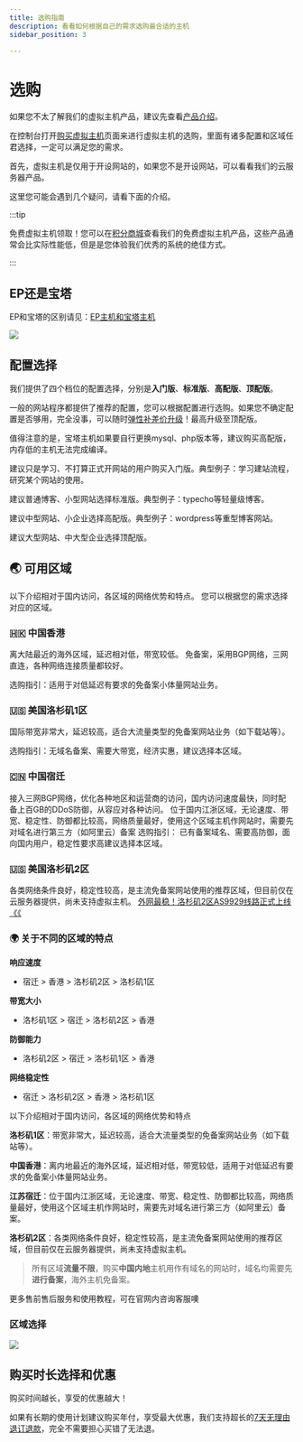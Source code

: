 ```yaml
---
title: 选购指南
description: 看看如何根据自己的需求选购最合适的主机
sidebar_position: 3

---
```



# 选购

如果您不太了解我们的虚拟主机产品，建议先查看[产品介绍](./)。

在控制台打开[购买虚拟主机]页面来进行虚拟主机的选购，里面有诸多配置和区域任君选择，一定可以满足您的需求。

首先，虚拟主机是仅用于开设网站的，如果您不是开设网站，可以看看我们的云服务器产品。

这里您可能会遇到几个疑问，请看下面的介绍。

:::tip

免费虚拟主机领取！您可以在[积分商城]查看我们的免费虚拟主机产品，这些产品通常会比实际性能低，但是是您体验我们优秀的系统的绝佳方式。

:::


## EP还是宝塔

EP和宝塔的区别请见：[EP主机和宝塔主机](./#ep主机与宝塔主机)

![](https://cn-sy1.rains3.com/rainyun-assets/pic/2023/12/20231211102845_ceeacc95862c287c7d93c43963f63e0e.png)


## 配置选择

我们提供了四个档位的配置选择，分别是**入门版**、**标准版**、**高配版**、**顶配版**。

一般的网站程序都提供了推荐的配置，您可以根据配置进行选购。如果您不确定配置是否够用，完全没事，可以随时[弹性补差价升级]！最高升级至顶配版。



值得注意的是，宝塔主机如果要自行更换mysql、php版本等，建议购买高配版，内存低的主机无法完成编译。

建议只是学习、不打算正式开网站的用户购买入门版。典型例子：学习建站流程，研究某个网站的使用。

建议普通博客、小型网站选择标准版。典型例子：typecho等轻量级博客。

建议中型网站、小企业选择高配版。典型例子：wordpress等重型博客网站。

建议大型网站、中大型企业选择顶配版。

## 🌏 可用区域

以下介绍相对于国内访问，各区域的网络优势和特点。
您可以根据您的需求选择对应的区域。

### 🇭🇰 中国香港

离大陆最近的海外区域，延迟相对低，带宽较低。
免备案，采用BGP网络，三网直连，各种网络连接质量都较好。

选购指引：适用于对低延迟有要求的免备案小体量网站业务。

### 🇺🇸 美国洛杉矶1区

国际带宽非常大，延迟较高，适合大流量类型的免备案网站业务（如下载站等）。

选购指引：无域名备案、需要大带宽，经济实惠，建议选择本区域。

### 🇨🇳 中国宿迁

接入三网BGP网络，优化各种地区和运营商的访问，国内访问速度最快，同时配备上百GB的DDoS防御，从容应对各种访问。
位于国内江浙区域，无论速度、带宽、稳定性、防御都比较高，网络质量最好，使用这个区域主机作网站时，需要先对域名进行第三方（如阿里云）备案
选购指引：
已有备案域名、需要高防御，面向国内用户，稳定性要求高建议选择本区域。

### 🇺🇸  美国洛杉矶2区

各类网络条件良好，稳定性较高，是主流免备案网站使用的推荐区域，但目前仅在云服务器提供，尚未支持虚拟主机。
[外网最稳！洛杉矶2区AS9929线路正式上线《《](https://www.rainyun.cc/rcs)


### 🌍 关于不同的区域的特点

**响应速度**

* 宿迁 > 香港 > 洛杉矶2区 > 洛杉矶1区

**带宽大小**

* 洛杉矶1区 > 宿迁 > 洛杉矶2区 > 香港

**防御能力**


* 洛杉矶2区 > 宿迁 > 洛杉矶1区 > 香港

**网络稳定性**

* 宿迁 > 洛杉矶2区 > 香港 > 洛杉矶1区

以下介绍相对于国内访问，各区域的网络优势和特点

**洛杉矶1区**：带宽非常大，延迟较高，适合大流量类型的免备案网站业务（如下载站等）。

**中国香港**：离内地最近的海外区域，延迟相对低，带宽较低，适用于对低延迟有要求的免备案小体量网站业务。

**江苏宿迁**：位于国内江浙区域，无论速度、带宽、稳定性、防御都比较高，网络质量最好，使用这个区域主机作网站时，需要先对域名进行第三方（如阿里云）备案。

**洛杉矶2区**：各类网络条件良好，稳定性较高，是主流免备案网站使用的推荐区域，但目前仅在云服务器提供，尚未支持虚拟主机。


 >  所有区域**流量不限**，购买**中国内地**主机用作有域名的网站时，域名均需要先**进行备案**，海外主机免备案。

更多售前售后服务和使用教程，可在官网内咨询客服噢

### 区域选择
![](https://cn-sy1.rains3.com/rainyun-assets/pic/2023/12/20231211102845_28a1297dd35b7d12860c72a3a3ac48c1.png)


## 购买时长选择和优惠

购买时间越长，享受的优惠越大！

如果有长期的使用计划建议购买年付，享受最大优惠，我们支持超长的[7天无理由退订退款]，完全不需要担心买错了无法退。



[购买虚拟主机]: https://app.rainyun.com/apps/rvh/buy
[7天无理由退订退款]: /account/refund.md
[积分商城]:https://app.rainyun.com/account/reward/store
[弹性补差价升级]: /rvh/upgrade.md